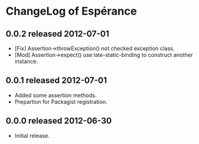 ChangeLog of Esp&eacute;rance
=============================

0.0.2 released 2012-07-01
-------------------------

- [Fix] Assertion->throwException() not checked exception class.
- [Mod] Assertion->expect() use late-static-binding to construct another instance.

0.0.1 released 2012-07-01
-------------------------

- Added some assertion methods.
- Prepartion for Packagist registration.

0.0.0 released 2012-06-30
-------------------------

- Initial release.
